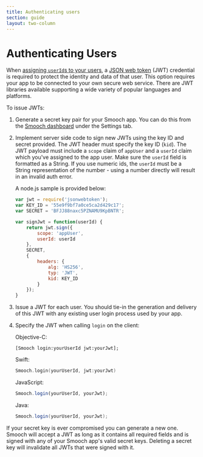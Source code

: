 ```yaml
---
title: Authenticating users
section: guide
layout: two-column
---
```


# Authenticating Users

When [assigning `userId`s to your users](/guide/multi-client-users/), a [JSON web token](http://jwt.io) (JWT) credential is required to protect the identity and data of that user. This option requires your app to be connected to your own secure web service. There are JWT libraries available supporting a wide variety of popular languages and platforms.

To issue JWTs:

1. Generate a secret key pair for your Smooch app. You can do this from the [Smooch dashboard](https://app.smooch.io) under the Settings tab.
1. Implement server side code to sign new JWTs using the key ID and secret provided. The JWT header must specify the key ID (`kid`). The JWT payload must include a `scope` claim of `appUser` and a `userId` claim which you've assigned to the app user. Make sure the `userId` field is formatted as a String. If you use numeric ids, the `userId` must be a String representation of the number - using a number directly will result in an invalid auth error.

    A node.js sample is provided below:

    ```javascript
    var jwt = require('jsonwebtoken');
    var KEY_ID = '55e9f9bf7a0ce5ca2d429c17';
    var SECRET = 'BFJJ88naxc5PZNAMU9KpBNTR';

    var signJwt = function(userId) {
        return jwt.sign({
            scope: 'appUser',
            userId: userId
        },
        SECRET,
        {
            headers: {
                alg: 'HS256',
                typ: 'JWT',
                kid: KEY_ID
            }
        });
    }
    ```

1. Issue a JWT for each user. You should tie-in the generation and delivery of this JWT with any existing user login process used by your app.

1. Specify the JWT when calling `login` on the client:

    Objective-C:
    ```objective_c
    [Smooch login:yourUserId jwt:yourJwt];
    ```

    Swift:
    ```swift
    Smooch.login(yourUserId, jwt:yourJwt)
    ```

    JavaScript:
    ```javascript
    Smooch.login(yourUserId, yourJwt);
    ```

    Java:
    ```java
    Smooch.login(yourUserId, yourJwt);
    ```

<aside class="warning">
If your secret key is ever compromised you can generate a new one. Smooch will accept a JWT as long as it contains all required fields and is signed with any of your Smooch app's valid secret keys. Deleting a secret key will invalidate all JWTs that were signed with it.
</aside>
